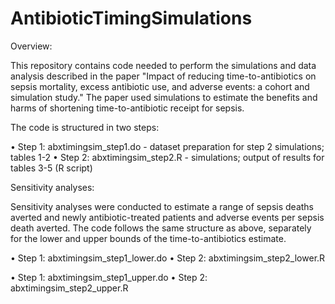 # AntibioticTimingSimulations

Overview:

This repository contains code needed to perform the simulations and data analysis described in the paper "Impact of reducing time-to-antibiotics on sepsis mortality, excess antibiotic use, and adverse events: a cohort and simulation study." The paper used simulations to estimate the benefits and harms of shortening time-to-antibiotic receipt for sepsis.

The code is structured in two steps:

• Step 1: abxtimingsim_step1.do - dataset preparation for step 2 simulations; tables 1-2
• Step 2: abxtimingsim_step2.R - simulations; output of results for tables 3-5 (R script)

Sensitivity analyses:

Sensitivity analyses were conducted to estimate a range of sepsis deaths averted and newly antibiotic-treated patients and adverse events per sepsis death averted. The code follows the same structure as above, separately for the lower and upper bounds of the time-to-antibiotics estimate.

• Step 1: abxtimingsim_step1_lower.do 
• Step 2: abxtimingsim_step2_lower.R 

• Step 1: abxtimingsim_step1_upper.do 
• Step 2: abxtimingsim_step2_upper.R 
